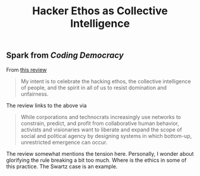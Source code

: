 ﻿---
backlinks:
- title: Leveraging digital technologies
  url: /seek/leveraging-digital-technologies.html
- title: Distribution
  url: /sense/Distribution/distribution.html
title: Hacker Ethos as Collective Intelligence
---
## Spark from _Coding Democracy_ 

From [this review](https://ancillaryreviewofbooks.org/2021/07/19/product-is-process-review-of-coding-democracy-by-maureen-webb/)

> My intent is to celebrate the hacking ethos, the collective intelligence of people, and the spirit in all of us to resist domination and unfairness.

The review links to the above via 

> While corporations and technocrats increasingly use networks to constrain, predict, and profit from collaborative human behavior, activists and visionaries want to liberate and expand the scope of social and political agency by designing systems in which bottom-up, unrestricted emergence can occur.

The review somewhat mentions the tension here. Personally, I wonder about glorifying the rule breaking a bit too much. Where is the ethics in some of this practice.  The Swartz case is an example.